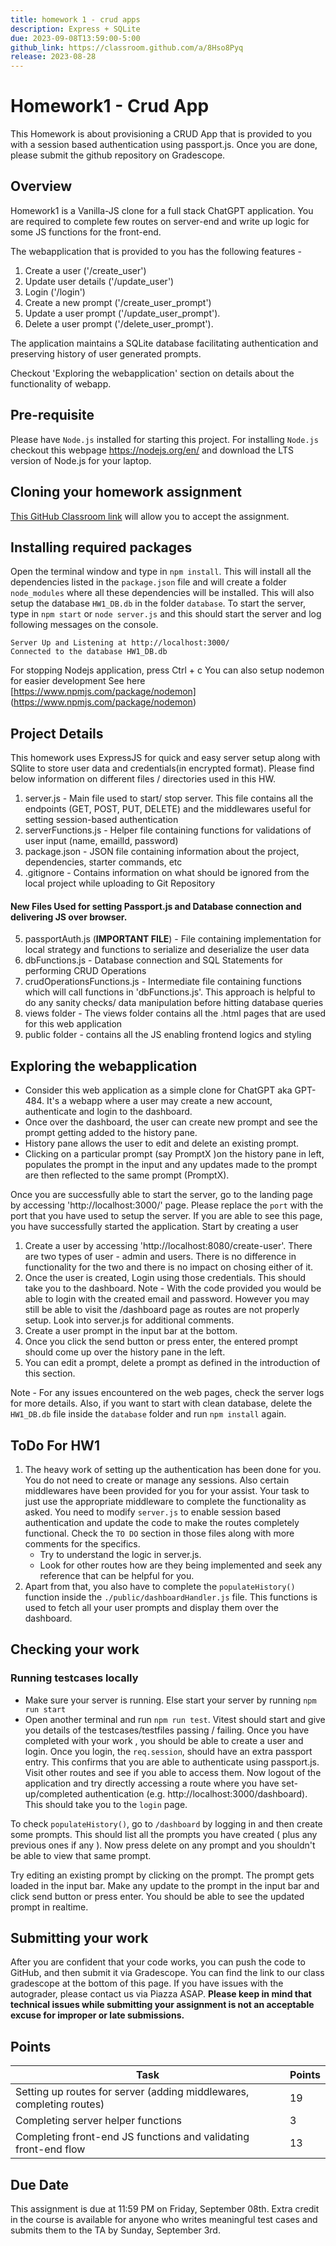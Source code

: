 ```yaml
---
title: homework 1 - crud apps
description: Express + SQLite
due: 2023-09-08T13:59:00-5:00
github_link: https://classroom.github.com/a/8Hso8Pyq
release: 2023-08-28
---
```


# Homework1 - Crud App

This Homework is about provisioning a CRUD App that is provided to you with a session based authentication using passport.js. Once you are done, please submit the github repository on Gradescope.

## Overview

Homework1 is a Vanilla-JS clone for a full stack ChatGPT application. You are required to complete few routes on server-end and write up logic for some JS functions for the front-end.

The webapplication that is provided to you has the following features -

1. Create a user ('/create_user')
2. Update user details ('/update_user')
3. Login ('/login')
4. Create a new prompt ('/create_user_prompt')
5. Update a user prompt ('/update_user_prompt').
6. Delete a user prompt ('/delete_user_prompt').

The application maintains a SQLite database facilitating authentication and preserving history of user generated prompts.

Checkout 'Exploring the webapplication' section on details about the functionality of webapp.

## Pre-requisite

Please have `Node.js` installed for starting this project. For installing `Node.js` checkout this webpage https://nodejs.org/en/ and download the LTS version of Node.js for your laptop.

## Cloning your homework assignment

[This GitHub Classroom link](https://classroom.github.com/a/8Hso8Pyq) will allow you to accept the assignment.

## Installing required packages

Open the terminal window and type in `npm install`. This will install all the dependencies listed in the `package.json` file and will create a folder `node_modules` where all these dependencies will be installed. This will also setup the database `HW1_DB.db` in the folder `database`. To start the server, type in `npm start` or `node server.js` and this should start the server and log following messages on the console.

```
Server Up and Listening at http://localhost:3000/
Connected to the database HW1_DB.db

```

For stopping Nodejs application, press Ctrl + c
You can also setup nodemon for easier development See here [https://www.npmjs.com/package/nodemon] (https://www.npmjs.com/package/nodemon)

## Project Details

This homework uses ExpressJS for quick and easy server setup along with SQlite to store user data and credentials(in encrypted format). Please find below information on different files / directories used in this HW.

1. server.js - Main file used to start/ stop server. This file contains all the endpoints (GET, POST, PUT, DELETE) and the middlewares useful for setting session-based authentication
2. serverFunctions.js - Helper file containing functions for validations of user input (name, emailId, password)
3. package.json - JSON file containing information about the project, dependencies, starter commands, etc
4. .gitignore - Contains information on what should be ignored from the local project while uploading to Git Repository

#### New Files Used for setting Passport.js and Database connection and delivering JS over browser.

5. passportAuth.js (**IMPORTANT FILE**) - File containing implementation for local strategy and functions to serialize and deserialize the user data
6. dbFunctions.js - Database connection and SQL Statements for performing CRUD Operations
7. crudOperationsFunctions.js - Intermediate file containing functions which will call functions in 'dbFunctions.js'. This approach is helpful to do any sanity checks/ data manipulation before hitting database queries
8. views folder - The views folder contains all the .html pages that are used for this web application
9. public folder - contains all the JS enabling frontend logics and styling

## Exploring the webapplication

- Consider this web application as a simple clone for ChatGPT aka GPT-484. It's a webapp where a user may create a new account, authenticate and login to the dashboard.
- Once over the dashboard, the user can create new prompt and see the prompt getting added to the history pane.
- History pane allows the user to edit and delete an existing prompt.
- Clicking on a particular prompt (say PromptX )on the history pane in left, populates the prompt in the input and any updates made to the prompt are then reflected to the same prompt (PromptX).

Once you are successfully able to start the server, go to the landing page by accessing 'http://localhost:3000/' page. Please replace the `port` with the port that you have used to setup the server. If you are able to see this page, you have successfully started the application. Start by creating a user

1. Create a user by accessing 'http://localhost:8080/create-user'. There are two types of user - admin and users. There is no difference in functionality for the two and there is no impact on chosing either of it.
2. Once the user is created, Login using those credentials. This should take you to the dashboard. Note - With the code provided you would be able to login with the created email and password. However you may still be able to visit the /dashboard page as routes are not properly setup. Look into server.js for additional comments.
3. Create a user prompt in the input bar at the bottom.
4. Once you click the send button or press enter, the entered prompt should come up over the history pane in the left.
5. You can edit a prompt, delete a prompt as defined in the introduction of this section.

Note - For any issues encountered on the web pages, check the server logs for more details. Also, if you want to start with clean database, delete the `HW1_DB.db` file inside the `database` folder and run `npm install` again.

## ToDo For HW1

1. The heavy work of setting up the authentication has been done for you. You do not need to create or manage any sessions. Also certain middlewares have been provided for you for your assist.
   Your task to just use the appropriate middleware to complete the functionality as asked. You need to modify `server.js` to enable session based authentication and update the code to make the routes completely functional. Check the `TO DO` section in those files along with more comments for the specifics.
   - Try to understand the logic in server.js.
   - Look for other routes how are they being implemented and seek any reference that can be helpful for you.
2. Apart from that, you also have to complete the `populateHistory()` function inside the `./public/dashboardHandler.js` file. This functions is used to fetch all your user prompts and display them over the dashboard.

## Checking your work

### Running testcases locally

- Make sure your server is running. Else start your server by running `npm run start`
- Open another terminal and run `npm run test`. Vitest should start and give you details of the testcases/testfiles passing / failing.
  Once you have completed with your work , you should be able to create a user and login. Once you login, the `req.session`, should have an extra passport entry. This confirms that you are able to authenticate using passport.js. Visit other routes and see if you able to access them. Now logout of the application and try directly accessing a route where you have set-up/completed authentication (e.g. http://localhost:3000/dashboard). This should take you to the `login` page.

To check `populateHistory()`, go to `/dashboard` by logging in and then create some prompts. This should list all the prompts you have created ( plus any previous ones if any ). Now press delete on any prompt and you shouldn't be able to view that same prompt.

Try editing an existing prompt by clicking on the prompt. The prompt gets loaded in the input bar. Make any update to the prompt in the input bar and click send button or press enter. You should be able to see the updated prompt in realtime.

## Submitting your work

After you are confident that your code works, you can push the code to GitHub, and then submit it via Gradescope. You can find the link to our class gradescope at the bottom of this page. If you have issues with the autograder, please contact us via Piazza ASAP. **Please keep in mind that technical issues while submitting your assignment is not an acceptable excuse for improper or late submissions.**

## Points

| Task                                                                 | Points |
| -------------------------------------------------------------------- | ------ |
| Setting up routes for server (adding middlewares, completing routes) | 19     |
| Completing server helper functions                                   | 3      |
| Completing front-end JS functions and validating front-end flow      | 13     |

## Due Date

This assignment is due at 11:59 PM on Friday, September 08th. Extra credit in the course is available for anyone who writes meaningful test cases and submits them to the TA by Sunday, September 3rd.

